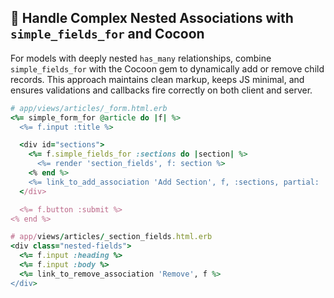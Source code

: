 ## 🔗 Handle Complex Nested Associations with `simple_fields_for` and Cocoon

For models with deeply nested `has_many` relationships, combine `simple_fields_for` with the Cocoon gem to dynamically add or remove child records. This approach maintains clean markup, keeps JS minimal, and ensures validations and callbacks fire correctly on both client and server.

```ruby
# app/views/articles/_form.html.erb
<%= simple_form_for @article do |f| %>
  <%= f.input :title %>

  <div id="sections">
    <%= f.simple_fields_for :sections do |section| %>
      <%= render 'section_fields', f: section %>
    <% end %>
    <%= link_to_add_association 'Add Section', f, :sections, partial: 'section_fields' %>
  </div>

  <%= f.button :submit %>
<% end %>

# app/views/articles/_section_fields.html.erb
<div class="nested-fields">
  <%= f.input :heading %>
  <%= f.input :body %>
  <%= link_to_remove_association 'Remove', f %>
</div>
```